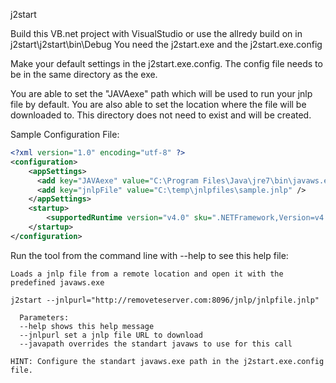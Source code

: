 j2start

Build this VB.net project with VisualStudio or use the allredy build on in j2start\j2start\bin\Debug
You need the j2start.exe and the j2start.exe.config

Make your default settings in the j2start.exe.config.
The config file needs to be in the same directory as the exe.

You are able to set the "JAVAexe" path which will be used to run your jnlp file by default.
You are also able to set the location where the file will be downloaded to. This directory does not need to exist and will be created.


Sample Configuration File:
``` xml
<?xml version="1.0" encoding="utf-8" ?>
<configuration>
	<appSettings>
      <add key="JAVAexe" value="C:\Program Files\Java\jre7\bin\javaws.exe" />
      <add key="jnlpFile" value="C:\temp\jnlpfiles\sample.jnlp" />
    </appSettings>
    <startup> 
        <supportedRuntime version="v4.0" sku=".NETFramework,Version=v4.5" />
    </startup>
</configuration>
```
Run the tool from the command line with --help to see this help file:
``` code
Loads a jnlp file from a remote location and open it with the predefined javaws.exe

j2start --jnlpurl="http://removeteserver.com:8096/jnlp/jnlpfile.jnlp"

  Parameters:
  --help shows this help message
  --jnlpurl set a jnlp file URL to download
  --javapath overrides the standart javaws to use for this call

HINT: Configure the standart javaws.exe path in the j2start.exe.config file.
```
